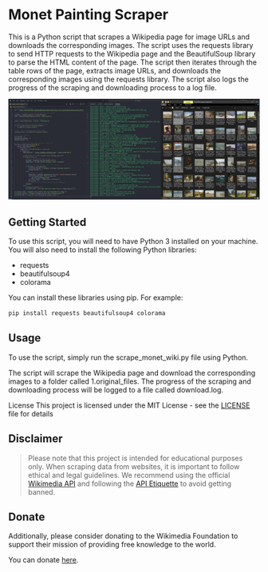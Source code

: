 # Monet Painting Scraper

This is a Python script that scrapes a Wikipedia page for image URLs and downloads the corresponding images. The script uses the requests library to send HTTP requests to the Wikipedia page and the BeautifulSoup library to parse the HTML content of the page. The script then iterates through the table rows of the page, extracts image URLs, and downloads the corresponding images using the requests library. The script also logs the progress of the scraping and downloading process to a log file.

![screenshot](0.media/01_Scraping_Monet.png)

## Getting Started
To use this script, you will need to have Python 3 installed on your machine. You will also need to install the following Python libraries:

- requests
- beautifulsoup4
- colorama

You can install these libraries using pip. For example:

```bash
pip install requests beautifulsoup4 colorama
```

## Usage
To use the script, simply run the scrape_monet_wiki.py file using Python.


The script will scrape the Wikipedia page and download the corresponding images to a folder called 1.original_files. The progress of the scraping and downloading process will be logged to a file called download.log.

License
This project is licensed under the MIT License - see the [LICENSE](LICENSE) file for details

## Disclaimer

> Please note that this project is intended for educational purposes only. When scraping data from websites, it is important to follow ethical and legal guidelines. We recommend using the official [Wikimedia API](https://api.wikimedia.org/wiki/Getting_started_with_Wikimedia_APIs#:~:text=Wikipedia%20and%20other%20Wikimedia%20projects,to%20your%20projects%20and%20apps.) and following the [API Etiquette](https://www.mediawiki.org/wiki/API:Etiquette) to avoid getting banned.  

## Donate

Additionally, please consider donating to the Wikimedia Foundation to support their mission of providing free knowledge to the world.  

You can donate [here](https://donate.wikimedia.org/w/index.php?title=Special:LandingPage&country=IT&uselang=en&utm_medium=wmfSite&utm_source=113&utm_campaign=comms).
